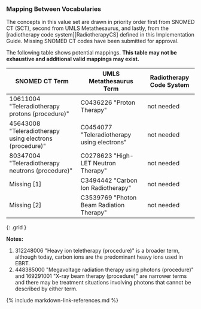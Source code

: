 
### Mapping Between Vocabularies

The concepts in this value set are drawn in priority order first from SNOMED CT (SCT), second from UMLS Metathesaurus, and lastly, from the [radiotherapy code system][RadiotherapyCS] defined in this Implementation Guide. Missing SNOMED CT codes have been submitted for approval.

The following table shows potential mappings. **This table may not be exhaustive and additional valid mappings may exist.**

| **SNOMED CT Term**             | **UMLS Metathesaurus Term**   | **Radiotherapy Code System**    |
| ---------------|--------------------------------|-----------------------------------|
| 10611004 "Teleradiotherapy protons (procedure)" | C0436226 "Proton Therapy" | not needed   |
| 45643008 "Teleradiotherapy using electrons (procedure)" | C0454077 "Teleradiotherapy using electrons" | not needed   |
| 80347004 "Teleradiotherapy neutrons (procedure)" | C0278623 "High-LET Neutron Therapy" | not needed   |
| Missing [1] | C3494442 "Carbon Ion Radiotherapy" | not needed  |
| Missing [2] | C3539769 "Photon Beam Radiation Therapy" | not needed |
{: .grid }

**Notes:**

1. 312248006 "Heavy ion teletherapy (procedure)" is a broader term, although today, carbon ions are the predominant heavy ions used in EBRT.
2. 448385000 "Megavoltage radiation therapy using photons (procedure)" and 169291001 "X-ray beam therapy (procedure)" are narrower terms and there may be treatment situations involving photons that cannot be described by either term.

{% include markdown-link-references.md %}
